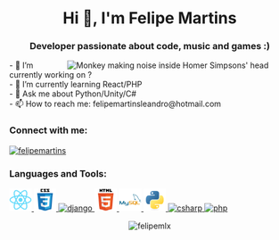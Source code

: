 <h1 align="center">Hi 👋, I'm Felipe Martins</h1>
<h3 align="center">Developer passionate about code, music and games :)</h3>
<img align="right" alt="Monkey making noise inside Homer Simpsons' head" width="400" src="https://media.giphy.com/media/v1.Y2lkPTc5MGI3NjExN2M3OTIyNmVjMjYxNjUyNjljZjVkYzMwY2QzNWQ3ZDkwN2UxY2UyMiZlcD12MV9pbnRlcm5hbF9naWZzX2dpZklkJmN0PWc/BBkKEBJkmFbTG/giphy.gif">
- 🔭 I’m currently working on ? </br>
- 🌱 I’m currently learning React/PHP </br>
- 💬 Ask me about Python/Unity/C# </br>
- 📫 How to reach me: felipemartinsleandro@hotmail.com </br>

<h3 align="left">Connect with me:</h3>
<p align="left">
<a href="https://linkedin.com/in/felipemlx" target="blank"><img align="center" src="https://raw.githubusercontent.com/rahuldkjain/github-profile-readme-generator/master/src/images/icons/Social/linked-in-alt.svg" alt="felipemartins" height="30" width="40" /></a>
</p>
<h3 align="left">Languages and Tools:</h3>
<p align="left"> <a href="https://react.dev" target="_blank" rel="noreferrer"> <img src="https://raw.githubusercontent.com/devicons/devicon/master/icons/react/react-original.svg" alt="react" width="40" height="40"/> </a><a href="https://www.w3schools.com/css/" target="_blank" rel="noreferrer"> <img src="https://raw.githubusercontent.com/devicons/devicon/master/icons/css3/css3-original-wordmark.svg" alt="css3" width="40" height="40"/> </a> <a href="https://www.djangoproject.com/" target="_blank" rel="noreferrer"> <img src="https://cdn.worldvectorlogo.com/logos/django.svg" alt="django" width="40" height="40"/> </a><a href="https://www.w3.org/html/" target="_blank" rel="noreferrer"> <img src="https://raw.githubusercontent.com/devicons/devicon/master/icons/html5/html5-original-wordmark.svg" alt="html5" width="40" height="40"/><a href="https://www.mysql.com/" target="_blank" rel="noreferrer"> <img src="https://raw.githubusercontent.com/devicons/devicon/master/icons/mysql/mysql-original-wordmark.svg" alt="mysql" width="40" height="40"/> </a><a href="https://www.python.org" target="_blank" rel="noreferrer"> <img src="https://raw.githubusercontent.com/devicons/devicon/master/icons/python/python-original.svg" alt="python" width="40" height="40"/> </a>
<a href="https://learn.microsoft.com/pt-br/dotnet/csharp/" target="_blank" rel="noreferrer"> <img src="https://raw.githubusercontent.com/jmnote/z-icons/master/svg/csharp.svg" alt="csharp" width="40" height="40"/> </a>
<a href="https://www.php.net" target="_blank" rel="noreferrer"> <img src="https://raw.githubusercontent.com/jmnote/z-icons/master/svg/csharp.svg" alt="php" width="40" height="40"/> </a>
<p align="center"><img align="center" src="https://github-readme-stats-eta-vert-82.vercel.app/api/top-langs?username=felipemlx&show_icons=true&locale=en&layout=compact" alt="felipemlx" /></p>
